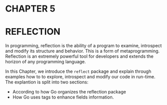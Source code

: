 # CHAPTER 5

# REFLECTION

In programming, reflection is the ability of a program to examine, introspect and modify its structure and behavior. 
This is a form of metaprogramming.
Reflection is an extremely powerful tool for developers and extends the horizon of any programming language.

In this Chapter, we introduce the `reflect` package and explain through examples how to to explore, introspect and modify our code in run-time.
The explantion is split into two sections:
- According to how Go organizes the reflection package
- How Go uses tags to enhance fields information.
